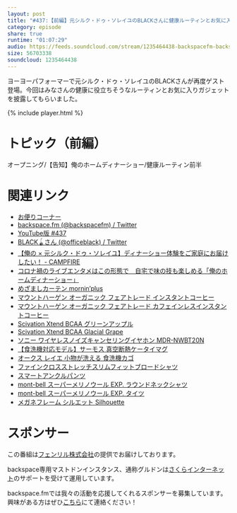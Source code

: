 ```yaml
---
layout: post
title: "#437:【前編】元シルク・ドゥ・ソレイユのBLACKさんに健康ルーティンとお気に入りガジェットを聞く"
category: episode
share: true
runtime: "01:07:29"
audio: https://feeds.soundcloud.com/stream/1235464438-backspacefm-backspacefm-437-1.mp3
size: 56703338
soundcloud: 1235464438
---
```


ヨーヨーパフォーマーで元シルク・ドゥ・ソレイユのBLACKさんが再度ゲスト登場。今回はみなさんの健康に役立ちそうなルーティンとお気に入りガジェットを披露してもらいました。

{% include player.html %}

# トピック（前編）
オープニング/【告知】俺のホームディナーショー/健康ルーティン前半

# 関連リンク
* [お便りコーナー](https://forms.gle/qmLFRXFMjn7cZPpJ8)
* [backspace.fm (@backspacefm) / Twitter](https://twitter.com/backspacefm)
* [YouTube版 #437](https://note.com/backspacefm/n/n2853937818d6)
* [BLACK🪀さん (@officeblack) / Twitter](https://twitter.com/officeblack)
* [【俺の × 元シルク・ドゥ・ソレイユ】ディナーショー体験をご家庭にお届けしたい！ - CAMPFIRE](https://camp-fire.jp/projects/view/558527)
* [コロナ禍のライブエンタメはこの形態で　自宅で味の技も楽しめる「俺のホームディナーショー」](https://www.itmedia.co.jp/news/articles/2203/18/news054.html)
* [めざましカーテン mornin’plus](https://item.rakuten.co.jp/dtc/4589553280023/?scid=af_pc_etc&sc2id=af_101_0_0)
* [マウントハーゲン オーガニック フェアトレード インスタントコーヒー](https://www.amazon.co.jp/%E3%83%9E%E3%82%A6%E3%83%B3%E3%83%88-%E3%83%8F%E3%83%BC%E3%82%B2%E3%83%B3-MHN03001-%E3%83%9E%E3%82%A6%E3%83%B3%E3%83%88%E3%83%8F%E3%83%BC%E3%82%B2%E3%83%B3-%E3%82%A4%E3%83%B3%E3%82%B9%E3%82%BF%E3%83%B3%E3%83%88%E3%82%B3%E3%83%BC%E3%83%92%E3%83%BC100g/dp/B01C5JMVYQ?__mk_ja_JP=%E3%82%AB%E3%82%BF%E3%82%AB%E3%83%8A&crid=237MIQO5QELOH&keywords=%E3%83%9E%E3%82%A6%E3%83%B3%E3%83%88%E3%83%8F%E3%83%BC%E3%82%B2%E3%83%B3&qid=1647499513&sbo=m6DjfpMzMLDmL8pSMKX8hw%3D%3D&sprefix=%E3%83%9E%E3%82%A6%E3%83%B3%E3%83%88%E3%83%8F%E3%83%BC%E3%82%B2%E3%83%B3,aps,170&sr=8-2&linkCode=sl1&tag=officeblack08-22&linkId=cb47381ccd5235c0fba6b358d5e64e27&language=ja_JP&ref_=as_li_ss_tl)
* [マウントハーゲン オーガニック フェアトレード カフェインレスインスタントコーヒー](https://www.amazon.co.jp/%E3%83%9E%E3%82%A6%E3%83%B3%E3%83%88-%E3%83%8F%E3%83%BC%E3%82%B2%E3%83%B3-MHN03002-%E3%83%9E%E3%82%A6%E3%83%B3%E3%83%88%E3%83%8F%E3%83%BC%E3%82%B2%E3%83%B3-%E3%82%AB%E3%83%95%E3%82%A7%E3%82%A4%E3%83%B3%E3%83%AC%E3%82%B9%E3%82%A4%E3%83%B3%E3%82%B9%E3%82%BF%E3%83%B3%E3%83%88%E3%82%B3%E3%83%BC%E3%83%92%E3%83%BC100g/dp/B01C5JMW90?__mk_ja_JP=%E3%82%AB%E3%82%BF%E3%82%AB%E3%83%8A&crid=237MIQO5QELOH&keywords=%E3%83%9E%E3%82%A6%E3%83%B3%E3%83%88%E3%83%8F%E3%83%BC%E3%82%B2%E3%83%B3&qid=1647499513&sbo=m6DjfpMzMLDmL8pSMKX8hw%3D%3D&sprefix=%E3%83%9E%E3%82%A6%E3%83%B3%E3%83%88%E3%83%8F%E3%83%BC%E3%82%B2%E3%83%B3,aps,170&sr=8-1&linkCode=sl1&tag=officeblack08-22&linkId=885862d6f3a1f167fac9e3bb1808ec81&language=ja_JP&ref_=as_li_ss_tl)
* [Scivation Xtend BCAA グリーンアップル](https://www.amazon.co.jp/%E3%80%90%E6%B5%B7%E5%A4%96%E7%9B%B4%E9%80%81%E5%93%81%E3%80%91Scivation-Xtend-BCAA-90%E6%9D%AF%E5%88%86-%E3%82%B0%E3%83%AA%E3%83%BC%E3%83%B3%E3%82%A2%E3%83%83%E3%83%97%E3%83%AB/dp/B00DXY2936?__mk_ja_JP=%E3%82%AB%E3%82%BF%E3%82%AB%E3%83%8A&crid=JOBA6PR8BO9Q&keywords=bcaa%2B%E3%82%A2%E3%83%83%E3%83%97%E3%83%AB&qid=1647499587&sprefix=bcaa%2B%E3%82%A2%E3%83%83%E3%83%97%E3%83%AB,aps,162&sr=8-5&th=1&linkCode=sl1&tag=officeblack08-22&linkId=f15ff37fd3df6dee4c0a15af93519530&language=ja_JP&ref_=as_li_ss_tl)
* [Scivation Xtend BCAA Glacial Grape](https://www.amazon.co.jp/%E5%9B%BD%E5%86%85%E6%AD%A3%E8%A6%8F%E5%93%81-Scivation-Xtend-Glacial-Grape/dp/B08N9JHB64?__mk_ja_JP=%E3%82%AB%E3%82%BF%E3%82%AB%E3%83%8A&crid=2CGI1HA5EZ67V&cv_ct_cx=bcaa&keywords=bcaa&pd_rd_i=B08N9JHB64&pd_rd_r=40872015-df89-4cec-b557-600a2d2b042b&pd_rd_w=AmiId&pd_rd_wg=8dSkj&pf_rd_p=6f021672-48b7-4e58-8391-9a26954913dc&pf_rd_r=10AH0S6TRREC42W563CT&qid=1647499568&sprefix=bcaa,aps,169&sr=1-1-8dc309e2-a813-4521-bffe-00ac6567a475-spons&psc=1&spLa=ZW5jcnlwdGVkUXVhbGlmaWVyPUE3M0ZXSE5ONVVSVkEmZW5jcnlwdGVkSWQ9QTA3MjUwMTgxNFJQNkFRT0NYMzdUJmVuY3J5cHRlZEFkSWQ9QTExSVJJNTBHUU9YRU8md2lkZ2V0TmFtZT1zcF9zZWFyY2hfdGhlbWF0aWMmYWN0aW9uPWNsaWNrUmVkaXJlY3QmZG9Ob3RMb2dDbGljaz10cnVl&linkCode=sl1&tag=officeblack08-22&linkId=81d356849832ace603651de681bf37ec&language=ja_JP&ref_=as_li_ss_tl)
* [ソニー ワイヤレスノイズキャンセリングイヤホン MDR-NWBT20N](https://www.amazon.co.jp/%E3%82%BD%E3%83%8B%E3%83%BC-SONY-%E3%83%AF%E3%82%A4%E3%83%A4%E3%83%AC%E3%82%B9%E3%83%8E%E3%82%A4%E3%82%BA%E3%82%AD%E3%83%A3%E3%83%B3%E3%82%BB%E3%83%AA%E3%83%B3%E3%82%B0%E3%82%A4%E3%83%A4%E3%83%9B%E3%83%B3-MDR-NWBT20N-Bluetooth%E5%AF%BE%E5%BF%9C/dp/B00FF080J8?th=1&linkCode=sl1&tag=officeblack08-22&linkId=563f86e1097863360a1349bb69f3da70&language=ja_JP&ref_=as_li_ss_tl)
* [【食洗機対応モデル】サーモス 真空断熱ケータイマグ](https://www.amazon.co.jp/%E3%80%90%E9%A3%9F%E6%B4%97%E6%A9%9F%E5%AF%BE%E5%BF%9C%E3%83%A2%E3%83%87%E3%83%AB%E3%80%91%E3%82%B5%E3%83%BC%E3%83%A2%E3%82%B9-%E7%9C%9F%E7%A9%BA%E6%96%AD%E7%86%B1%E3%82%B1%E3%83%BC%E3%82%BF%E3%82%A4%E3%83%9E%E3%82%B0-%E3%83%AF%E3%83%B3%E3%82%BF%E3%83%83%E3%83%81%E3%82%AA%E3%83%BC%E3%83%97%E3%83%B3%E3%82%BF%E3%82%A4%E3%83%97-JOK-500-BK/dp/B08CXJB7GL?__mk_ja_JP=%E3%82%AB%E3%82%BF%E3%82%AB%E3%83%8A&keywords=JOK-500&qid=1647500422&sr=8-1&th=1&linkCode=sl1&tag=officeblack08-22&linkId=711ecf393d43859248fc1d3f8356b8ff&language=ja_JP&ref_=as_li_ss_tl)
* [オークス レイエ 小物が洗える 食洗機カゴ](https://www.amazon.co.jp/%E3%82%AA%E3%83%BC%E3%82%AF%E3%82%B9-LS1533-%E3%83%AC%E3%82%A4%E3%82%A8-%E5%B0%8F%E7%89%A9%E3%81%8C%E6%B4%97%E3%81%88%E3%82%8B%E9%A3%9F%E6%B4%97%E6%A9%9F%E3%82%AB%E3%82%B4/dp/B0739B8K53?__mk_ja_JP=%E3%82%AB%E3%82%BF%E3%82%AB%E3%83%8A&crid=3N53QN6B1JA4A&keywords=LS1533&qid=1647500495&sprefix=jok-500,aps,162&sr=8-1-spons&psc=1&spLa=ZW5jcnlwdGVkUXVhbGlmaWVyPUExS0hYSFhTTklBQkhWJmVuY3J5cHRlZElkPUEwMjMyNjYyMUFKRkpYRTRKOVdaWiZlbmNyeXB0ZWRBZElkPUExSE9BVVhDTjhYNFM2JndpZGdldE5hbWU9c3BfYXRmJmFjdGlvbj1jbGlja1JlZGlyZWN0JmRvTm90TG9nQ2xpY2s9dHJ1ZQ%3D%3D&linkCode=sl1&tag=officeblack08-22&linkId=d6a0fc9595b9ea49de026d592b681013&language=ja_JP&ref_=as_li_ss_tl)
* [ファインクロスストレッチスリムフィットブロードシャツ](https://www.uniqlo.com/jp/ja/products/E419002-000/00?colorDisplayCode=69&sizeDisplayCode=004)
* [スマートアンクルパンツ](https://www.uniqlo.com/jp/ja/products/E443689-000/00?colorDisplayCode=69&sizeDisplayCode=004)
* [mont-bell スーパーメリノウール EXP. ラウンドネックシャツ](https://www.yodobashi.com/product/100000001002922131/)
* [mont-bell スーパーメリノウール EXP. タイツ](https://www.yodobashi.com/product/100000001003262958/)
* [メガネフレーム シルエット Silhouette](https://item.rakuten.co.jp/eyeone/slt10-0023/?scid=af_pc_etc&sc2id=af_101_0_0)


# スポンサー
この番組は[フェンリル株式会社](https://www.fenrir-inc.com/jp/)の提供でお届けしております。

backspace専用マストドンインスタンス、通称グルドンは[さくらインターネット](https://www.sakura.ad.jp/)のサポートを受けて運用しています。

backspace.fmでは我々の活動を応援してくれるスポンサーを募集しています。興味がある方はぜひ[こちら](mailto:drikin+backspacefm@gmail.com)にて連絡ください！
